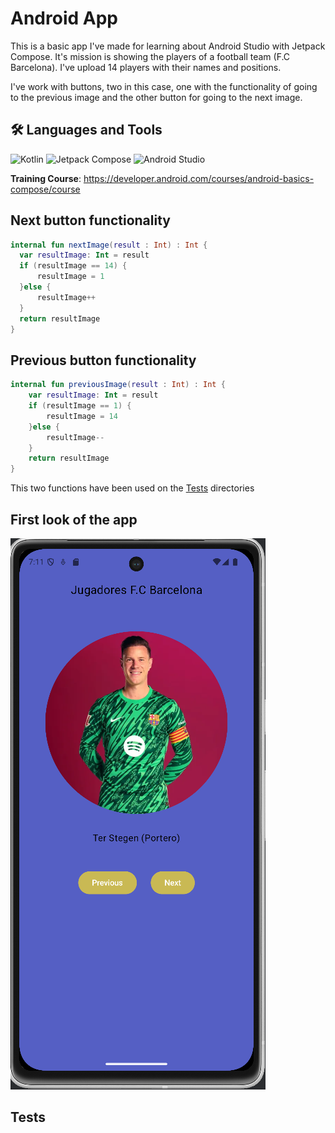 # Android App
This is a basic app I've made for learning about Android Studio with Jetpack Compose.
It's mission is showing the players of a football team (F.C Barcelona). I've upload 14 players with their names 
and positions.

I've work with buttons, two in this case, one with the functionality of going to the previous image and the other button for going to the next image.
## 🛠️ Languages and Tools

 ![Kotlin](https://img.shields.io/badge/-Kotlin-7F52FF?style=flat&logo=kotlin&logoColor=white) ![Jetpack Compose](https://img.shields.io/badge/Jetpack-Compose-blue) ![Android Studio](https://img.shields.io/badge/Android%20Studio-3DDC84?style=flat&logo=AndroidStudio&logoColor=white)
  
  **Training Course**: <a href="https://developer.android.com/courses/android-basics-compose/course" target="_blank">https://developer.android.com/courses/android-basics-compose/course</a>

  ## Next button functionality
  ```Kotlin
internal fun nextImage(result : Int) : Int {
    var resultImage: Int = result
    if (resultImage == 14) {
        resultImage = 1
    }else {
        resultImage++
    }
    return resultImage
}
````
 ## Previous button functionality
```Kotlin
internal fun previousImage(result : Int) : Int {
    var resultImage: Int = result
    if (resultImage == 1) {
        resultImage = 14
    }else {
        resultImage--
    }
    return resultImage
}
```
This two functions have been used on the [Tests](#tests) directories
## First look of the app
![Initial Layoyt](app/src/main/res/drawable-nodpi/inicioapp.png)

## Tests

